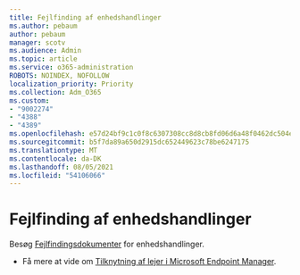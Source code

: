 ```yaml
---
title: Fejlfinding af enhedshandlinger
ms.author: pebaum
author: pebaum
manager: scotv
ms.audience: Admin
ms.topic: article
ms.service: o365-administration
ROBOTS: NOINDEX, NOFOLLOW
localization_priority: Priority
ms.collection: Adm_O365
ms.custom:
- "9002274"
- "4388"
- "4389"
ms.openlocfilehash: e57d24bf9c1c0f8c6307308cc8d8cb8fd06d6a48f0462dc504e0f54eb2844718
ms.sourcegitcommit: b5f7da89a650d2915dc652449623c78be6247175
ms.translationtype: MT
ms.contentlocale: da-DK
ms.lasthandoff: 08/05/2021
ms.locfileid: "54106066"
---
```

# <a name="troubleshoot-device-actions"></a>Fejlfinding af enhedshandlinger

Besøg [Fejlfindingsdokumenter](https://docs.microsoft.com/configmgr/tenant-attach/technical-reference) for enhedshandlinger.

- Få mere at vide om [Tilknytning af lejer i Microsoft Endpoint Manager](https://docs.microsoft.com/configmgr/tenant-attach/).
